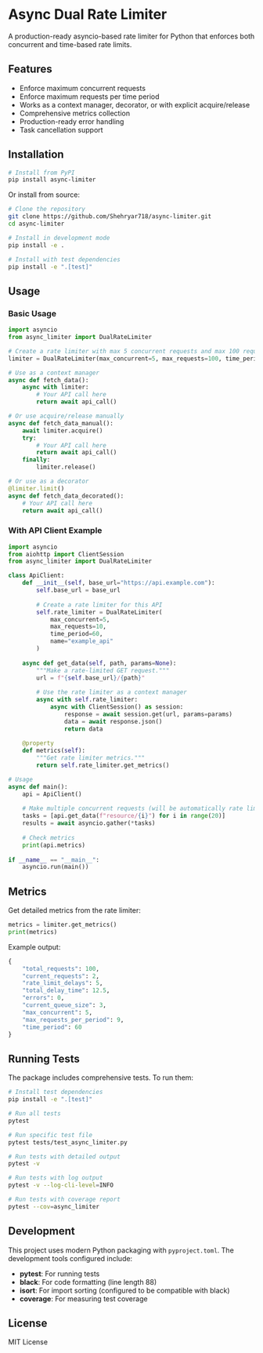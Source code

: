 # Async Dual Rate Limiter

A production-ready asyncio-based rate limiter for Python that enforces both concurrent and time-based rate limits.

## Features

- Enforce maximum concurrent requests
- Enforce maximum requests per time period
- Works as a context manager, decorator, or with explicit acquire/release
- Comprehensive metrics collection
- Production-ready error handling
- Task cancellation support

## Installation

```bash
# Install from PyPI
pip install async-limiter
```

Or install from source:

```bash
# Clone the repository
git clone https://github.com/Shehryar718/async-limiter.git
cd async-limiter

# Install in development mode
pip install -e .

# Install with test dependencies
pip install -e ".[test]"
```

## Usage

### Basic Usage

```python
import asyncio
from async_limiter import DualRateLimiter

# Create a rate limiter with max 5 concurrent requests and max 100 requests per minute
limiter = DualRateLimiter(max_concurrent=5, max_requests=100, time_period=60)

# Use as a context manager
async def fetch_data():
    async with limiter:
        # Your API call here
        return await api_call()

# Or use acquire/release manually
async def fetch_data_manual():
    await limiter.acquire()
    try:
        # Your API call here
        return await api_call()
    finally:
        limiter.release()

# Or use as a decorator
@limiter.limit()
async def fetch_data_decorated():
    # Your API call here
    return await api_call()
```

### With API Client Example

```python
import asyncio
from aiohttp import ClientSession
from async_limiter import DualRateLimiter

class ApiClient:
    def __init__(self, base_url="https://api.example.com"):
        self.base_url = base_url
        
        # Create a rate limiter for this API
        self.rate_limiter = DualRateLimiter(
            max_concurrent=5,
            max_requests=10,
            time_period=60,
            name="example_api"
        )
        
    async def get_data(self, path, params=None):
        """Make a rate-limited GET request."""
        url = f"{self.base_url}/{path}"
        
        # Use the rate limiter as a context manager
        async with self.rate_limiter:
            async with ClientSession() as session:
                response = await session.get(url, params=params)
                data = await response.json()
                return data
                
    @property
    def metrics(self):
        """Get rate limiter metrics."""
        return self.rate_limiter.get_metrics()

# Usage
async def main():
    api = ApiClient()
    
    # Make multiple concurrent requests (will be automatically rate limited)
    tasks = [api.get_data(f"resource/{i}") for i in range(20)]
    results = await asyncio.gather(*tasks)
    
    # Check metrics
    print(api.metrics)
    
if __name__ == "__main__":
    asyncio.run(main())
```

## Metrics

Get detailed metrics from the rate limiter:

```python
metrics = limiter.get_metrics()
print(metrics)
```

Example output:

```python
{
    "total_requests": 100,
    "current_requests": 2,
    "rate_limit_delays": 5,
    "total_delay_time": 12.5,
    "errors": 0,
    "current_queue_size": 3,
    "max_concurrent": 5,
    "max_requests_per_period": 9,
    "time_period": 60
}
```

## Running Tests

The package includes comprehensive tests. To run them:

```bash
# Install test dependencies
pip install -e ".[test]"

# Run all tests
pytest

# Run specific test file
pytest tests/test_async_limiter.py

# Run tests with detailed output
pytest -v

# Run tests with log output
pytest -v --log-cli-level=INFO

# Run tests with coverage report
pytest --cov=async_limiter
```

## Development

This project uses modern Python packaging with `pyproject.toml`. The development tools configured include:

- **pytest**: For running tests
- **black**: For code formatting (line length 88)
- **isort**: For import sorting (configured to be compatible with black)
- **coverage**: For measuring test coverage

## License

MIT License 